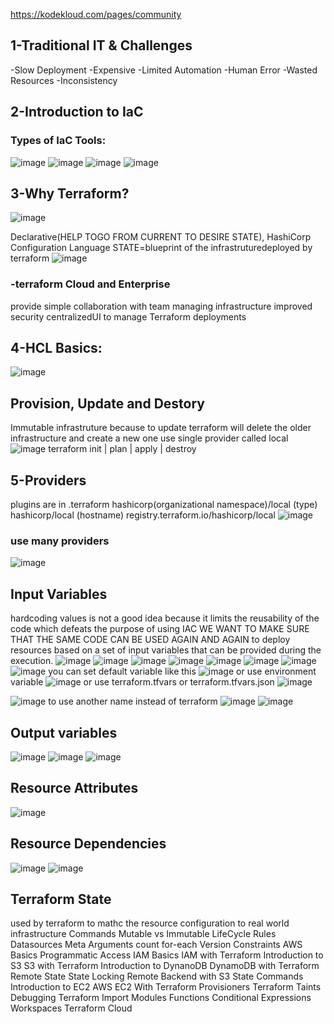 https://kodekloud.com/pages/community
## 1-Traditional IT & Challenges
-Slow Deployment 
-Expensive 
-Limited Automation 
-Human Error 
-Wasted Resources 
-Inconsistency

## 2-Introduction to IaC
### Types of IaC Tools: 
![image](https://github.com/user-attachments/assets/649cb22f-a4c5-4bf0-bf66-dbbaf5e5e9ea)
![image](https://github.com/user-attachments/assets/4ce73cc9-cccc-41b3-bba3-bb30dd62b330)
![image](https://github.com/user-attachments/assets/182c368b-bf13-4d51-9318-220ed55f0221)
![image](https://github.com/user-attachments/assets/23cd7161-f63a-43cb-9c8c-73c68adc0631)

## 3-Why Terraform?
![image](https://github.com/user-attachments/assets/193ede97-bfea-4a35-b4cc-050951c94f39)

 Declarative(HELP TOGO FROM CURRENT TO DESIRE STATE), HashiCorp Configuration Language
STATE=blueprint of the infrastruturedeployed by terraform
![image](https://github.com/user-attachments/assets/4d1fa7b3-456d-4aa0-be8b-731cee979c8d)
### -terraform Cloud and Enterprise
provide simple collaboration with team
managing infrastructure 
improved security
centralizedUI to manage Terraform deployments
## 4-HCL Basics:
![image](https://github.com/user-attachments/assets/f37cd26e-e86a-492f-9a9f-1991c74e8c61)
## Provision, Update and Destory
Immutable infrastruture because to update terraform will delete the older infrastructure and create a new one
use single provider called local
![image](https://github.com/user-attachments/assets/200411d4-bdc6-453c-a99e-a66fa156fb91)
terraform init | plan | apply | destroy
## 5-Providers 
plugins are in .terraform     hashicorp(organizational namespace)/local (type) 
hashicorp/local                  (hostname)  registry.terraform.io/hashicorp/local 
![image](https://github.com/user-attachments/assets/fcb931fe-4d16-4185-afa8-ed75eef99968)
### use many providers
![image](https://github.com/user-attachments/assets/1cf2ee2f-2097-44f5-a4d0-00830cfe9889)

## Input Variables
hardcoding values is not a good idea because it limits the reusability of the code which defeats the purpose of using IAC
WE WANT TO MAKE SURE THAT THE SAME CODE CAN BE USED AGAIN AND AGAIN to deploy resources based on a set of input variables
that can be provided during the execution.
![image](https://github.com/user-attachments/assets/3790d89d-47c9-4932-9211-b9895681adf1)
![image](https://github.com/user-attachments/assets/30e5a5eb-efa6-44af-8e95-416d95c7d18c)
![image](https://github.com/user-attachments/assets/82d1abb9-62ef-4665-ac1f-a263d737c3fe)
![image](https://github.com/user-attachments/assets/7c98025b-6eda-4fd0-833a-1936f5bb9bb5)
![image](https://github.com/user-attachments/assets/a491d93e-6b2a-4594-ba3c-ede8429ba972)
![image](https://github.com/user-attachments/assets/bf89a24d-7570-4192-9b44-bf746635be98)
![image](https://github.com/user-attachments/assets/85d08b58-e2d1-42c0-ba71-dce952c6225e)
![image](https://github.com/user-attachments/assets/c0238802-2e34-4694-ae12-8fe0b8a575f2)
you can set default variable like this
![image](https://github.com/user-attachments/assets/947193e2-74ee-419a-9be4-674aad42b406)
or use environment variable
![image](https://github.com/user-attachments/assets/217ab601-0936-45e0-b400-6c505882a021)
or use terraform.tfvars or terraform.tfvars.json
![image](https://github.com/user-attachments/assets/a1c7cb44-f2ae-47fe-a12b-b0120ace966e)

![image](https://github.com/user-attachments/assets/e4c1e28f-ccab-4bc3-892e-864776d9580b)
to use another name instead of terraform 
![image](https://github.com/user-attachments/assets/4c535864-14de-4176-a83c-f795c98a3270)
![image](https://github.com/user-attachments/assets/e1cb4f30-7fdd-4f9f-becb-40e1f7361333)

## Output variables
![image](https://github.com/user-attachments/assets/f68a12a9-07d2-445f-a56f-3944ecd93502)
![image](https://github.com/user-attachments/assets/3571e1a0-a2a1-4fb7-b613-fc7f61d52fb5)
![image](https://github.com/user-attachments/assets/4e41e443-0972-453c-a3c9-39e8ed3afa7d)

## Resource Attributes
![image](https://github.com/user-attachments/assets/b5689c24-205e-419a-9039-688cd227a5f0)

## Resource Dependencies
![image](https://github.com/user-attachments/assets/e87af545-481f-4603-944a-fbe2f6201aca)
![image](https://github.com/user-attachments/assets/4661bcf8-5309-44ad-9c9f-24537b543f78)

## Terraform State
used by terraform to mathc the  resource configuration to real world infrastructure
Commands 
Mutable vs  Immutable
LifeCycle Rules
Datasources
Meta Arguments 
count
 for-each
 Version Constraints
 AWS Basics
Programmatic Access
IAM Basics 
IAM with Terraform
Introduction to S3
S3 with Terraform
Introduction to DynanoDB
DynamoDB with Terraform
 Remote State
  State Locking
Remote Backend with S3
 State Commands
  Introduction to EC2
AWS EC2 With Terraform
Provisioners
Terraform Taints
Debugging
Terraform Import
Modules
Functions
Conditional Expressions
Workspaces
Terraform Cloud
	
